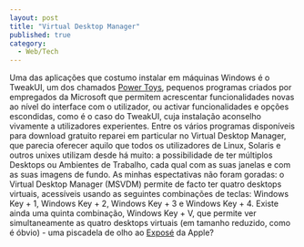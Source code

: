 ```yaml
---
layout: post
title: "Virtual Desktop Manager"
published: true
category:
  - Web/Tech
---
```

<p>Uma das aplicações que costumo instalar em máquinas Windows é o TweakUI, um dos chamados <a href="http://www.microsoft.com/windowsxp/pro/downloads/powertoys.asp">Power Toys</a>, pequenos programas criados por empregados da Microsoft que permitem acrescentar funcionalidades novas ao nível do interface com o utilizador, ou activar funcionalidades e opções escondidas, como é o caso do TweakUI, cuja instalação aconselho vivamente a utilizadores experientes. Entre os vários programas disponíveis para download gratuito reparei em particular no Virtual Desktop Manager, que parecia oferecer aquilo que todos os utilizadores de Linux, Solaris e outros unixes utilizam desde há muito: a possibilidade de ter múltiplos Desktops ou Ambientes de Trabalho, cada qual com as suas janelas e com as suas imagens de fundo. As minhas espectativas não foram goradas: o Virtual Desktop Manager (MSVDM) permite de facto ter quatro desktops virtuais, acessíveis usando as seguintes combinações de teclas: Windows Key + 1, Windows Key + 2,  Windows Key + 3 e Windows Key + 4. Existe ainda uma quinta combinação, Windows Key + V, que permite ver simultaneamente as quatro desktops virtuais (em tamanho reduzido, como é óbvio) - uma piscadela de olho ao <a href="http://www.apple.com/macosx/features/expose/">Exposé</a> da Apple?</p>

